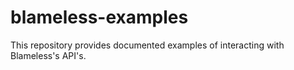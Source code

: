 # blameless-examples
This repository provides documented examples of interacting with Blameless's API's.
